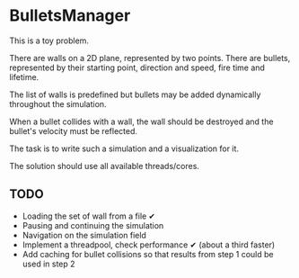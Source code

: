﻿# BulletsManager

This is a toy problem.

There are walls on a 2D plane, represented by two points.
There are bullets, represented by their starting point, direction and speed, fire time and lifetime.

The list of walls is predefined but bullets may be added dynamically throughout the simulation.

When a bullet collides with a wall, the wall should be destroyed and the bullet's velocity must be reflected.

The task is to write such a simulation and a visualization for it.

The solution should use all available threads/cores.

## TODO

* Loading the set of wall from a file ✔
* Pausing and continuing the simulation
* Navigation on the simulation field
* Implement a threadpool, check performance ✔ (about a third faster)
* Add caching for bullet collisions so that results from step 1 could be used in step 2
